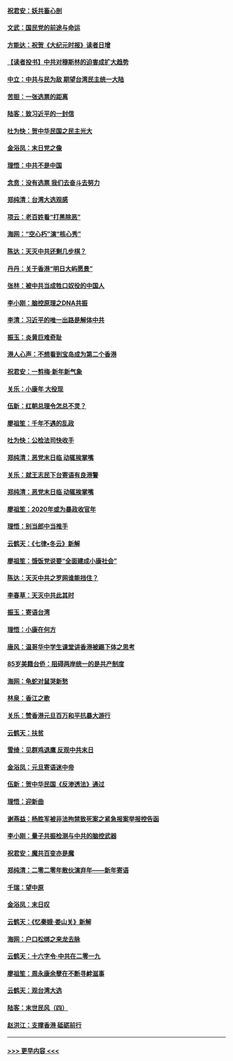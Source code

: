 #### [祝君安：妖共畜心剖](../pages/nsc993/n11794273.md?t=01160533) 
#### [文武：国民党的前途与命运](../pages/nsc993/n11794198.md?t=01160533) 
#### [方能达：祝贺《大纪元时报》读者日增](../pages/nsc993/n11793807.md?t=01160533) 
#### [【读者投书】中共对穆斯林的迫害成扩大趋势](../pages/nsc993/n11791371.md?t=01160533) 
#### [中立：中共与民为敌 期望台湾民主统一大陆](../pages/nsc993/n11790392.md?t=01160533) 
#### [苦胆：一张选票的距离](../pages/nsc993/n11788914.md?t=01160533) 
#### [陆客：致习近平的一封信](../pages/nsc993/n11788867.md?t=01160533) 
#### [吐为快：贺中华民国之民主光大](../pages/nsc993/n11788618.md?t=01160533) 
#### [金浴凤：末日党之像](../pages/nsc993/n11787475.md?t=01160533) 
#### [理悟：中共不是中国](../pages/nsc993/n11787463.md?t=01160533) 
#### [念贲：没有选票  我们去奋斗去努力](../pages/nsc993/n11787398.md?t=01160533) 
#### [郑纯清：台湾大选观感](../pages/nsc993/n11786210.md?t=01160533) 
#### [项云：老百姓看“打黑除恶”](../pages/nsc993/n11785398.md?t=01160533) 
#### [海网：“空心朽”演“核心秀”](../pages/nsc993/n11783874.md?t=01160533) 
#### [陈达：天灭中共还剩几步棋？](../pages/nsc993/n11783719.md?t=01160533) 
#### [丹丹：关于香港“明日大屿愿景”](../pages/nsc993/n11783273.md?t=01160533) 
#### [张林：被中共当成牲口奴役的中国人](../pages/nsc993/n11782397.md?t=01160533) 
#### [李小刚：脑控原理之DNA共振](../pages/nsc993/n11780962.md?t=01160533) 
#### [李清：习近平的唯一出路是解体中共](../pages/nsc993/n11780866.md?t=01160533) 
#### [振玉：炎黄巨难奇耻](../pages/nsc993/n11779632.md?t=01160533) 
#### [港人心声：不想看到宝岛成为第二个香港](../pages/nsc993/n11778817.md?t=01160533) 
#### [祝君安：一剪梅‧新年新气象](../pages/nsc993/n11776340.md?t=01160533) 
#### [关乐：小康年 大役现](../pages/nsc993/n11774213.md?t=01160533) 
#### [伍新：红朝总理令怎总不灵？](../pages/nsc993/n11770813.md?t=01160533) 
#### [廖祖笙：千年不遇的乱政](../pages/nsc993/n11770373.md?t=01160533) 
#### [吐为快：公检法司快收手](../pages/nsc993/n11770359.md?t=01160533) 
#### [郑纯清：恶党末日临 动辄挨掌嘴](../pages/nsc993/n11769912.md?t=01160533) 
#### [关乐：就王志民下台寄语有良港警](../pages/nsc993/n11769903.md?t=01160533) 
#### [郑纯清：恶党末日临 动辄挨掌嘴](../pages/nsc993/n11769356.md?t=01160533) 
#### [廖祖笙：2020年或为暴政收官年](../pages/nsc993/n11768216.md?t=01160533) 
#### [理悟：别当郎中当推手](../pages/nsc993/n11768243.md?t=01160533) 
#### [云鹤天：《七律▪冬云》新解](../pages/nsc993/n11768204.md?t=01160533) 
#### [廖祖笙：饿饭党说要“全面建成小康社会”](../pages/nsc993/n11767482.md?t=01160533) 
#### [陈达：天灭中共之罗网谁能挡住？](../pages/nsc993/n11767465.md?t=01160533) 
#### [李春草：天灭中共此其时](../pages/nsc993/n11767452.md?t=01160533) 
#### [振玉：寄语台湾](../pages/nsc993/n11767432.md?t=01160533) 
#### [理悟：小康在何方](../pages/nsc993/n11767394.md?t=01160533) 
#### [唐风：温哥华中学生课堂讲香港被踢下体之思考](../pages/nsc993/n11766848.md?t=01160533) 
#### [85岁美籍台侨：阻碍两岸统一的是共产制度](../pages/nsc993/n11765043.md?t=01160533) 
#### [海网：龟蛇对鼠哭新愁](../pages/nsc993/n11764895.md?t=01160533) 
#### [林泉：香江之歌](../pages/nsc993/n11764415.md?t=01160533) 
#### [关乐：赞香港元旦百万和平抗暴大游行](../pages/nsc993/n11764382.md?t=01160533) 
#### [云鹤天：扶贫](../pages/nsc993/n11764245.md?t=01160533) 
#### [雪绮：见群鸡退鹰  反观中共末日](../pages/nsc993/n11762112.md?t=01160533) 
#### [金浴凤：元旦寄语迷中帝](../pages/nsc993/n11761788.md?t=01160533) 
#### [伍新：贺中华民国《反渗透法》通过](../pages/nsc993/n11761994.md?t=01160533) 
#### [理悟：迎新曲](../pages/nsc993/n11761152.md?t=01160533) 
#### [谢燕益：杨胜军被非法拘禁致死案之紧急报案举报控告函](../pages/nsc993/n11756134.md?t=01160533) 
#### [李小刚：量子共振检测与中共的脑控武器](../pages/nsc993/n11754518.md?t=01160533) 
#### [祝君安：魔共百变亦是魔](../pages/nsc993/n11754469.md?t=01160533) 
#### [郑纯清：二零二零年散伙演弃年——新年寄语](../pages/nsc993/n11754195.md?t=01160533) 
#### [千瑞：望中原](../pages/nsc993/n11754159.md?t=01160533) 
#### [金浴凤：末日叹](../pages/nsc993/n11752359.md?t=01160533) 
#### [云鹤天：《忆秦娥‧娄山关》新解](../pages/nsc993/n11752348.md?t=01160533) 
#### [海网：户口松绑之来龙去脉](../pages/nsc993/n11752328.md?t=01160533) 
#### [云鹤天：十六字令‧中共在二零一九](../pages/nsc993/n11752305.md?t=01160533) 
#### [廖祖笙：周永康余孽在不断寻衅滋事](../pages/nsc993/n11751013.md?t=01160533) 
#### [云鹤天：观台湾大选](../pages/nsc993/n11751007.md?t=01160533) 
#### [陆客：末世民风（四）](../pages/nsc993/n11749203.md?t=01160533) 
#### [赵洪江：支撑香港 砥砺前行](../pages/nsc993/n11748482.md?t=01160533) 

----
#### [ >>> 更早内容 <<< ](../indexes/nsc993-earlier.md)
